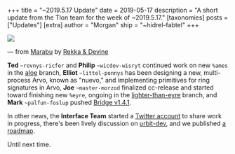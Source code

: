 +++
title = "~2019.5.17 Update"
date = 2019-05-17
description = "A short update from the Tlon team for the week of ~2019.5.17."
[taxonomies]
posts = ["Updates"]
[extra]
author = "Morgan"
ship = "~hidrel-fabtel"
+++

![](https://media.urbit.org/site/posts/updates/~2019.5.17-update-1.png)

— from [Marabu](https://hundredrabbits.itch.io/marabu) by [Rekka & Devine](https://hundredrabbits.itch.io/)

**Ted** `~rovnys-ricfer` and **Philip** `~wicdev-wisryt` continued work on new `%ames` in the [aloe](https://github.com/urbit/arvo/tree/aloe) branch, **Elliot** `~littel-ponnys` has been designing a new, multi-process Arvo, known as "nuevo," and implementing primitives for ring signatures in Arvo, **Joe** `~master-morzod` finalized cc-release and started toward finishing new `%eyre`, ongoing in the [lighter-than-eyre](https://github.com/urbit/urbit/tree/lighter-than-eyre) branch, and **Mark** `~palfun-foslup` pushed [Bridge v1.4.1](https://github.com/urbit/bridge/releases).

In other news, the **Interface Team** started a [Twitter account](https://twitter.com/urbitwip) to share work in progress, there's been lively discussion on [urbit-dev](https://groups.google.com/a/urbit.org/forum/#!forum/dev), and we published [a roadmap](https://urbit.org/posts/2019-5-roadmap/).

Until next time.